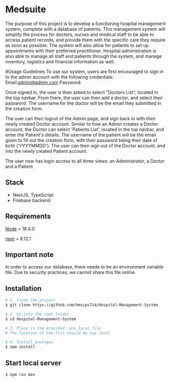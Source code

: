 # Medsuite
The purpose of this project is to develop a functioning hospital management system, complete with a database of patients. This management system will simplify the process for  doctors, nurses and medical staff to be able to access patient records, and provide them with the specific care they require as soon as possible. The system will also allow for patients to set up appointments with their preferred practitioner. Hosptial administration is also able to manage all staff and patients through the system, and manage inventory, logistics and financial information as well.

#Usage Guidelines
To use our system, users are first encouraged to sign in to the admin account with the following credentials:
Email:admin@admin.com
Password:

Once signed in, the user is then asked to select "Doctors List", located in the top navbar. From there, the user can then add a doctor, and select their password. The username for the doctor will be the email they submitted in the creation form.

The user can then logout of the Admin page, and sign back in with their newly created Doctor account. Similar to how an Admin creates a Doctor account, the Doctor can select 'Patients List', located in the top navbar, and enter the Patient's details. The username of the patient will be the email given to fill out the creation form, with their password being their date of birth ('YYYYMMDD'). The user can then sign out of the Doctor account, and into the newly created Patient account.

The user now has login access to all three views: an Administrator, a Doctor and a Patient



## Stack
- NextJS, TypeScript
- Firebase backend

## Requirements
[Node](https://nodejs.org/en/) = 18.4.0 

[npm](https://www.npmjs.com/) = 8.12.1

## Important note
In order to access our database, there needs to be an environment variable file. Due to security practices, we cannot share this file online. 

## Installation

```zsh
# 1. Clone the project
$ git clone https://github.com/hmscps714/Hospital-Management-System

# 2. Go into the root folder
$ cd Hospital-Management-System

# 3. Place in the provided .env.local file
# The location of the file should be top level

# 4. Install packages
$ npm install
```

## Start local server

```zsh
$ npm run dev
```
